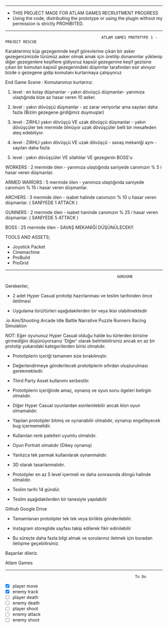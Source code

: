 --------------------------------------------------------------------------------------------------------------
* THIS PROJECT MADE FOR ATLAM GAMES RECRUITMENT PROGRESS
* Using the code, distributing the prototype or using the plugin without my permission is strictly PROHIBITED.
--------------------------------------------------------------------------------------------------------------
                             
                                               ATLAM GAMES PROTOTYPE 1 - PROJECT RESCUE

Karakterimiz küp gezegeninde keşif görevlerine çıkan bir asker
gezegenizmizde türümüz asker olmak amak için üretilip donanımlar yüklenip diğer gezegenlere keşiflere gidiyoruz
kapsül gezegenine keşif gezisine çıkan bir komutan kapsül gezegenindeki düşmnlar tarafından esir alınıyor
bizde o gezegene gidip komutanı kurtarmaya çalışıyoruz

End Game Scene : Komutanımızı kurtarırız.

1. level : en kolay düşmanlar - yakın dövüşçü düşmanlar- yanımıza ulaştığında bize az hasar veren 10 asker.

2. level : yakın dövüşçü düşmanlar - az zarar veriyorlar ama sayıları daha fazla (Bizim gezegene girdiğimiz duymuşlar)

3. level : ZIRHLI yakın dövüşçü VE uzak dövüşçü düşmanlar - yakın dövüşçüler tek mermide ölmüyor uzak dövüşçüler belli bir mesafeden ateş edebiliyor.

4. level : ZIRHLI yakın dövüşçü VE uzak dövüşçü - savaş mekaniği aynı - sayıları daha fazla

5. level : yakın dövüşçüler VE silahlılar VE gezegenin BOSS'u


WORKERS         : 2 mermide ölen - yanımıza ulaştığında saniyede canımızın % 5 i hasar veren düşmanlar.

ARMED WARİORS : 5 mermide ölen - yanımıza ulaştığında saniyede canımızın % 15 i hasar veren düşmanlar.

ARCHERS         : 3 mermide ölen - isabet halinde canımızın % 10 u hasar veren düşmanlar. ( SANİYEDE 1 ATTACK )

GUNNERS         : 2 mermide ölen - isabet haninde canımızın % 25 i hasar veren düşmanlar. ( SANİYEDE 5 ATTACK )

BOSS            : 25 mermide ölen - SAVAŞ MEKANİĞİ DÜŞÜNÜLECEK!!


TOOLS AND ASSETS;

* Joystick Packet
* Cinemachine
* ProBuild
* ProGrid



--------------------------------------------------------------------------------------------------------------
                                                    
                                                      
                                                      GORUSME

Gerekenler,

- 2 adet Hyper Casual prototip hazırlanması ve teslim tarihinden önce iletilmesi

- Uygulama türü/türleri aşağıdakilerden bir veya ikisi olabilmektedir

.io
Aim/Shooting
Arcade Idle
Battle
Narrative
Puzzle
Runners
Racing
Simulation

NOT: Eğer oyununuz Hyper Casual olduğu halde bu türlerden birisine girmediğini düşünüyorsanız 'Diğer' olarak belirtebilirsiniz ancak en az bir prototip yukarıdaki kategorilerden birisi olmalıdır.

- Prototiplerin içeriği tamamen size bırakılmıştır.

- Değerlendirmeye gönderilecek prototiplerin sıfırdan oluşturulması gerekmektedir.

- Third Party Asset kullanımı serbesttir.

- Prototiplerin içeriğinde amaç, oynanış ve oyun sonu ögeleri belirgin olmalıdır.

- Diğer Hyper Casual oyunlardan esinlenilebilir ancak klon oyun olmamalıdır.

- Yapılan prototipler bitmiş ve oynanabilir olmalıdır, oynanışı engelleyecek bug içermemelidir.

- Kullanılan renk paletleri uyumlu olmalıdır.

- Oyun Portrait olmalıdır (Dikey oynanış)

- Yanlızca tek parmak kullanılarak oynanmalıdır.

- 3D olarak tasarlanmalıdır.

- Prototipler en az 5 level içermeli ve daha sonrasında döngü halinde olmalıdır.

- Teslim tarihi 14 gündür.

- Teslim aşağıdakilerden bir tanesiyle yapılabilir

Github
Google Drive

- Tamamlanan prototipler tek tek veya birlikte gönderilebilir.

- Instagram storeglide sayfası takip edilerek fikir edinilebilir

- Bu süreçte daha fazla bilgi almak ve sorularınız iletmek için buradan iletişime geçebilirsiniz.

Başarılar dileriz.

Atlam Games


--------------------------------------------------------------------------------------------------------------
                                                  
                                                              To Do

- [X] player move
- [X] enemy track
- [ ] player death
- [ ] enemy death
- [ ] player shoot
- [ ] enemy attack
- [ ] enemy shoot

